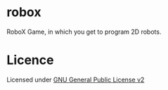 # robox
RoboX Game, in which you get to program 2D robots.

# Licence
Licensed under [GNU General Public License v2](https://github.com/vandut/robox/blob/master/LICENSE)